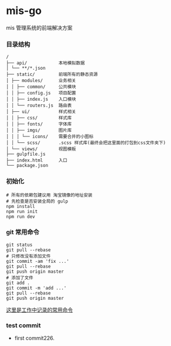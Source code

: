 # mis-go
mis 管理系统的前端解决方案

### 目录结构
```
/
├── api/            本地模拟数据
│ └── **/*.json
├── static/         前端所有的静态资源
│ ├── modules/      业务相关
│ │ ├── common/     公共模块
│ │ ├── config.js   项目配置
│ │ ├── index.js    入口模块
│ │ └── routers.js  路由表
│ ├── ui/           样式相关
│ │ ├── css/        样式库
│ │ ├── fonts/      字体库
│ │ ├── imgs/       图片库
│ │ │ └── icons/    需要合并的小图标
│ │ └── scss/       .scss 样式库(最终会把这里面的打包到css文件夹下)
│ └── views/        视图模板
├── gulpfile.js
├── index.html      入口
└── package.json
```

### 初始化
```shell
# 所有的依赖包建议用 淘宝镜像的地址安装
# 先检查是否安装全局的 gulp
npm install
npm run init
npm run dev
```

### git 常用命令
```shell
git status
git pull --rebase
# 只修改没有添加文件
git commit -am 'fix ...'
git pull --rebase
git push origin master
# 添加了文件
git add .
git commit -m 'add ...'
git pull --rebase
git push origin master
```
[这里是工作中记录的常用命令](https://paddywang.gitbooks.io/workspace/content/git.html)
### test commit
  - first commit226.